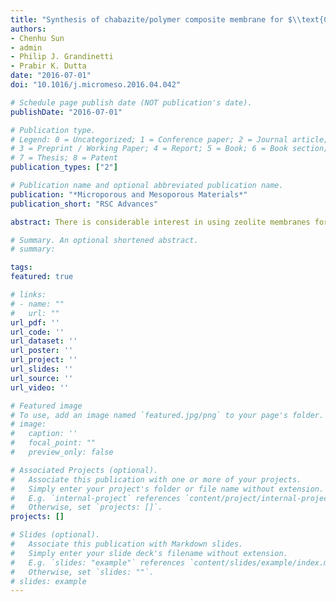 ```yaml
---
title: "Synthesis of chabazite/polymer composite membrane for $\\text{CO}_2$/$\\text{N}_2$ separation"
authors:
- Chenhu Sun
- admin
- Philip J. Grandinetti
- Prabir K. Dutta
date: "2016-07-01"
doi: "10.1016/j.micromeso.2016.04.042"

# Schedule page publish date (NOT publication's date).
publishDate: "2016-07-01"

# Publication type.
# Legend: 0 = Uncategorized; 1 = Conference paper; 2 = Journal article;
# 3 = Preprint / Working Paper; 4 = Report; 5 = Book; 6 = Book section;
# 7 = Thesis; 8 = Patent
publication_types: ["2"]

# Publication name and optional abbreviated publication name.
publication: "*Microporous and Mesoporous Materials*"
publication_short: "RSC Advances"

abstract: There is considerable interest in using zeolite membranes for gas separations. For CO2 and N2 separation, much research has focused on faujasitic (FAU) membranes. Simulations suggest that chabazite (CHA) membranes can also be good at CO2 and N2 separation. In this study, we have focused on CHA membranes grown on porous polymeric polyethersulfone (PES) supports. Recently, we have reported on a dehydration rehydration hydrothermal (DRHT) process for FAU membrane growth on PES supports, which results in rapid crystallization. It is well known that FAU can be converted to CHA by an interzeolite conversion method, and is our choice for CHA synthesis in this study. A synthesis method for isolated CHA nanocrystals with size of 50–100 nm is reported. Rapid DRHT-based CHA powder synthesis and CHA/PES membrane growth are also being reported, all made by the interzeolite conversion of FAU. The CHA/PES membranes of ∼4 μm thickness were coated with polydimethylsiloxane (PDMS), and at 25 °C, CO2 permeance of 1243 GPU with CO2/N2 selectivity of 19 was observed. The porosity of the PES support was critical to enhancing the formation and stability of the CHA membrane, since the CHA membrane on the PES surface was bonded to interconnected CHA crystals that grew within the PES from the seed crystals.

# Summary. An optional shortened abstract.
# summary:

tags:
featured: true

# links:
# - name: ""
#   url: ""
url_pdf: ''
url_code: ''
url_dataset: ''
url_poster: ''
url_project: ''
url_slides: ''
url_source: ''
url_video: ''

# Featured image
# To use, add an image named `featured.jpg/png` to your page's folder.
# image:
#   caption: ''
#   focal_point: ""
#   preview_only: false

# Associated Projects (optional).
#   Associate this publication with one or more of your projects.
#   Simply enter your project's folder or file name without extension.
#   E.g. `internal-project` references `content/project/internal-project/index.md`.
#   Otherwise, set `projects: []`.
projects: []

# Slides (optional).
#   Associate this publication with Markdown slides.
#   Simply enter your slide deck's filename without extension.
#   E.g. `slides: "example"` references `content/slides/example/index.md`.
#   Otherwise, set `slides: ""`.
# slides: example
---
```


<!-- {{% alert note %}}
Click the *Cite* button above to demo the feature to enable visitors to import publication metadata into their reference management software.
{{% /alert %}}

{{% alert note %}}
Click the *Slides* button above to demo Academic's Markdown slides feature.
{{% /alert %}} -->

<!-- Supplementary notes can be added here, including [code and math](https://sourcethemes.com/academic/docs/writing-markdown-latex/). -->
